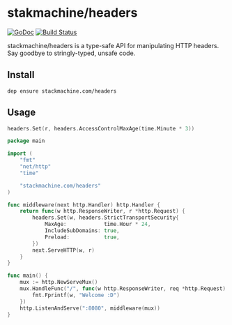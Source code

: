 # stakmachine/headers
[![GoDoc](https://godoc.org/stackmachine.com/headers?status.svg)](https://godoc.org/stackmachine.com/headers) [![Build Status](https://travis-ci.org/stackmachine/headers.svg?branch=master)](https://travis-ci.org/stackmachine/headers)

stackmachine/headers is a type-safe API for manipulating HTTP headers. Say goodbye to stringly-typed, unsafe code.

## Install

```
dep ensure stackmachine.com/headers
```

## Usage

```go
headers.Set(r, headers.AccessControlMaxAge(time.Minute * 3))
```

```go
package main

import (
	"fmt"
	"net/http"
	"time"

	"stackmachine.com/headers"
)

func middleware(next http.Handler) http.Handler {
	return func(w http.ResponseWriter, r *http.Request) {
		headers.Set(w, headers.StrictTransportSecurity{
			MaxAge:            time.Hour * 24,
			IncludeSubDomains: true,
			Preload:           true,
		})
		next.ServeHTTP(w, r)
	}
}

func main() {
	mux := http.NewServeMux()
	mux.HandleFunc("/", func(w http.ResponseWriter, req *http.Request) {
		fmt.Fprintf(w, "Welcome :D")
	})
	http.ListenAndServe(":8080", middleware(mux))
}
```

